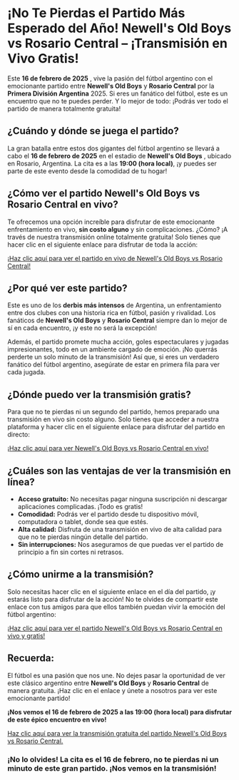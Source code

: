 # ¡No Te Pierdas el Partido Más Esperado del Año! Newell's Old Boys vs Rosario Central – ¡Transmisión en Vivo Gratis!

Este **16 de febrero de 2025** , vive la pasión del fútbol argentino con el emocionante partido entre **Newell's Old Boys** y **Rosario Central** por la **Primera División Argentina** 2025. Si eres un fanático del fútbol, este es un encuentro que no te puedes perder. Y lo mejor de todo: ¡Podrás ver todo el partido de manera totalmente gratuita!

## ¿Cuándo y dónde se juega el partido?

La gran batalla entre estos dos gigantes del fútbol argentino se llevará a cabo el **16 de febrero de 2025** en el estadio de **Newell's Old Boys** , ubicado en Rosario, Argentina. La cita es a las **19:00 (hora local)**, ¡y puedes ser parte de este evento desde la comodidad de tu hogar!

## ¿Cómo ver el partido Newell's Old Boys vs Rosario Central en vivo?

Te ofrecemos una opción increíble para disfrutar de este emocionante enfrentamiento en vivo, **sin costo alguno** y sin complicaciones. ¿Cómo? ¡A través de nuestra transmisión online totalmente gratuita! Solo tienes que hacer clic en el siguiente enlace para disfrutar de toda la acción:

[¡Haz clic aquí para ver el partido en vivo de Newell's Old Boys vs Rosario Central!](https://tinyurl.com/livestreamfreeo?st=Newell%27s+Old+Boys+vs+Rosario+Central&si=gh)

## ¿Por qué ver este partido?

Este es uno de los **derbis más intensos** de Argentina, un enfrentamiento entre dos clubes con una historia rica en fútbol, pasión y rivalidad. Los fanáticos de **Newell's Old Boys** y **Rosario Central** siempre dan lo mejor de sí en cada encuentro, ¡y este no será la excepción!

Además, el partido promete mucha acción, goles espectaculares y jugadas impresionantes, todo en un ambiente cargado de emoción. ¡No querrás perderte un solo minuto de la transmisión! Así que, si eres un verdadero fanático del fútbol argentino, asegúrate de estar en primera fila para ver cada jugada.

## ¿Dónde puedo ver la transmisión gratis?

Para que no te pierdas ni un segundo del partido, hemos preparado una transmisión en vivo sin costo alguno. Solo tienes que acceder a nuestra plataforma y hacer clic en el siguiente enlace para disfrutar del partido en directo:

[¡Haz clic aquí para ver Newell's Old Boys vs Rosario Central en vivo!](https://tinyurl.com/livestreamfreeo?st=Newell%27s+Old+Boys+vs+Rosario+Central&si=gh)

## ¿Cuáles son las ventajas de ver la transmisión en línea?

- **Acceso gratuito:** No necesitas pagar ninguna suscripción ni descargar aplicaciones complicadas. ¡Todo es gratis!
- **Comodidad:** Podrás ver el partido desde tu dispositivo móvil, computadora o tablet, donde sea que estés.
- **Alta calidad:** Disfruta de una transmisión en vivo de alta calidad para que no te pierdas ningún detalle del partido.
- **Sin interrupciones:** Nos aseguramos de que puedas ver el partido de principio a fin sin cortes ni retrasos.

## ¿Cómo unirme a la transmisión?

Solo necesitas hacer clic en el siguiente enlace en el día del partido, ¡y estarás listo para disfrutar de la acción! No te olvides de compartir este enlace con tus amigos para que ellos también puedan vivir la emoción del fútbol argentino:

[¡Haz clic aquí para ver el partido Newell's Old Boys vs Rosario Central en vivo y gratis!](https://tinyurl.com/livestreamfreeo?st=Newell%27s+Old+Boys+vs+Rosario+Central&si=gh)

## Recuerda:

El fútbol es una pasión que nos une. No dejes pasar la oportunidad de ver este clásico argentino entre **Newell's Old Boys** y **Rosario Central** de manera gratuita. ¡Haz clic en el enlace y únete a nosotros para ver este emocionante partido!

**¡Nos vemos el 16 de febrero de 2025 a las 19:00 (hora local) para disfrutar de este épico encuentro en vivo!**

[Haz clic aquí para ver la transmisión gratuita del partido Newell's Old Boys vs Rosario Central.](https://tinyurl.com/livestreamfreeo?st=Newell%27s+Old+Boys+vs+Rosario+Central&si=gh)

### ¡No lo olvides! La cita es el 16 de febrero, no te pierdas ni un minuto de este gran partido. ¡Nos vemos en la transmisión!

